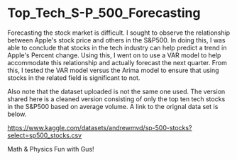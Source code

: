 # Top_Tech_S-P_500_Forecasting
Forecasting the stock market is difficult. I sought to observe 
the relationship between Apple's stock price and others in the
S&P500. In doing this, I was able to conclude that stocks in the 
tech industry can help predict a trend in Apple's
Percent change. Using this, I went on to use a VAR model to
help accommodate this relationship and actually forecast
the next quarter. From this, I tested the VAR model versus the
Arima model to ensure that using stocks in the related field 
is significant to not.

Also note that the dataset uploaded is not the same one used.
The version shared here is a cleaned version consisting of only
the top ten tech stocks in the S&P500 based on average volume. 
A link to the orignal data set is below.

https://www.kaggle.com/datasets/andrewmvd/sp-500-stocks?select=sp500_stocks.csv

Math & Physics Fun with Gus!
